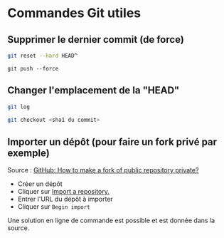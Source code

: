 # Commandes Git utiles

## Supprimer le dernier commit (de force)
```sh 
git reset --hard HEAD^
```
```
git push --force
```
## Changer l'emplacement de la "HEAD"
```sh
git log
```
```sh
git checkout <sha1 du commit>
```

## Importer un dépôt (pour faire un fork privé par exemple)
Source : [GitHub: How to make a fork of public repository private?][make repository private link]

- Créer un dépôt
- Cliquer sur [Import a repository.](https://github.com/new/import)
- Entrer l'URL du dépôt à importer
- Cliquer sur `Begin import`

Une solution en ligne de commande est possible et est donnée dans la source.

[make repository private link]: https://stackoverflow.com/q/10065526